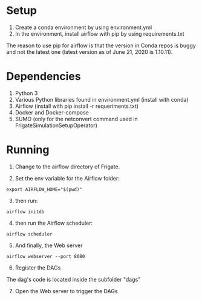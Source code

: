 # Setup

1. Create a conda environment by using environment.yml
2. In the environment, install airflow with pip by using requirements.txt

The reason to use pip for airflow is that the version in Conda repos is buggy and not the latest one (latest version as of June 21, 2020 is 1.10.11).

# Dependencies

1. Python 3 
2. Various Python libraries found in environment.yml (install with conda)
3. Airflow (install with pip install -r requeriments.txt)
4. Docker and Docker-compose
5. SUMO (only for the netconvert command used in FrigateSimulationSetupOperator)

# Running

1. Change to the airflow directory of Frigate.

2. Set the env variable for the Airflow folder:

```
export AIRFLOW_HOME="$(pwd)"
```

3. then run:

```
airflow initdb
```

4. then run the Airflow scheduler:

```
airflow scheduler
```

5. And finally, the Web server

```
airflow webserver --port 8080
```

6. Register the DAGs

The dag's code is located inside the subfolder "dags"

7. Open the Web server to trigger the DAGs
